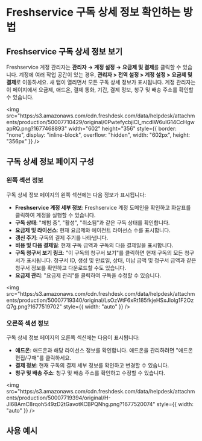 # Freshservice 구독 상세 정보 확인하는 방법

## Freshservice 구독 상세 정보 보기

Freshservice 계정 관리자는 **관리자 → 계정 설정 → 요금제 및 결제**를 클릭할 수 있습니다. 계정에 여러 작업 공간이 있는 경우, **관리자 &gt; 전역 설정 &gt; 계정 설정 &gt; 요금제 및 결제**로 이동하세요. 새 탭이 열리면서 모든 구독 상세 정보가 표시됩니다. 계정 관리자는 이 페이지에서 요금제, 애드온, 결제 통화, 기간, 결제 정보, 청구 및 배송 주소를 확인할 수 있습니다.

<img src="https:/s3.amazonaws.com/cdn.freshdesk.com/data/helpdesk/attachments/production/50007710429/original/0PwtefycbjiCl_mcdIW6uIG14CcHgwapRQ.png?1677468893" width="602" height="356" style={{ border: "none", display: "inline-block", overflow: "hidden", width: "602px", height: "356px" }} />

## 구독 상세 정보 페이지 구성

### 왼쪽 섹션 정보

구독 상세 정보 페이지의 왼쪽 섹션에는 다음 정보가 표시됩니다:

- **Freshservice 계정 세부 정보**: Freshservice 계정 도메인을 확인하고 화살표를 클릭하여 계정을 실행할 수 있습니다.
- **구독 상태**: "체험 중", "활성", "취소됨"과 같은 구독 상태를 확인합니다.
- **요금제 및 라이선스**: 현재 요금제와 에이전트 라이선스 수를 표시합니다.
- **갱신 주기**: 구독의 결제 주기를 나타냅니다.
- **비용 및 다음 결제일**: 현재 구독 금액과 구독의 다음 결제일을 표시합니다.
- **구독 청구서 보기 링크**: "이 구독의 청구서 보기"를 클릭하면 현재 구독의 모든 청구서가 표시됩니다. 청구서 ID, 생성 및 만료일, 상태, 미납 금액 및 청구서 금액과 같은 청구서 정보를 확인하고 다운로드할 수도 있습니다.
- **요금제 관리**: "요금제 관리"를 클릭하여 구독을 수정할 수 있습니다.

<img src="https:/s3.amazonaws.com/cdn.freshdesk.com/data/helpdesk/attachments/production/50007719340/original/LsOzWtF6xRt185fkjeHSxJlolg1F2OzQ7g.png?1677519702" style={{ width: "auto" }} />

### 오른쪽 섹션 정보

구독 상세 정보 페이지의 오른쪽 섹션에는 다음이 표시됩니다:

- **애드온**: 애드온과 해당 라이선스 정보를 확인합니다. 애드온을 관리하려면 "애드온 편집/구매"를 클릭하세요.
- **결제 정보**: 현재 구독의 결제 세부 정보를 확인하고 변경할 수 있습니다.
- **청구 및 배송 주소**: 청구 및 배송 주소를 확인하고 수정할 수 있습니다.

<img src="https:/s3.amazonaws.com/cdn.freshdesk.com/data/helpdesk/attachments/production/50007719394/original/H-JI68AmC8rqoh549zD2tGavotKCBPQNhg.png?1677520074" style={{ width: "auto" }} />

## 사용 예시

#
